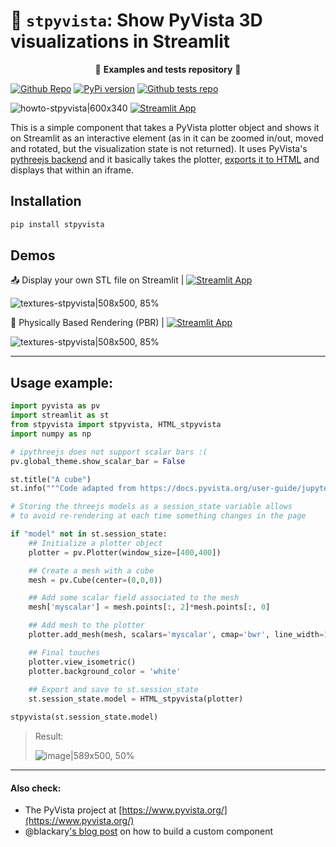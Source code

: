 # 🧊 `stpyvista`: Show PyVista 3D visualizations in Streamlit

<p align=center>🎈 <strong>Examples and tests repository</strong> 🎈</p>

<a href="https://github.com/edsaac/streamlit-PyVista-viewer"><img alt="Github Repo" src="https://img.shields.io/static/v1?label=&message=Check repository&color=black&logo=github"></a> [![PyPi version](https://badgen.net/pypi/v/stpyvista/)](https://pypi.org/project/stpyvista/) <a href="https://github.com/edsaac/stpyvista-tests"><img alt="Github tests repo" src="https://img.shields.io/static/v1?label=&message=Check snippets&color=black&logo=github"></a>

![howto-stpyvista|600x340](https://aws1.discourse-cdn.com/business7/uploads/streamlit/original/3X/f/d/fdcb8cb7be524e4c8d1e45e9371cc6b17a732b24.gif)
[![Streamlit App](https://static.streamlit.io/badges/streamlit_badge_black_white.svg)](https://edsaac-stpyvista-tests-howtouse-stpyvista-2p9u5r.streamlitapp.com/)

This is a simple component that takes a PyVista plotter object and shows it on Streamlit as an interactive element (as in it can be zoomed in/out, moved and rotated, but the visualization state is not returned). It uses PyVista's [pythreejs backend](https://docs.pyvista.org/user-guide/jupyter/pythreejs.html) and it basically takes the plotter, [exports it to HTML](https://docs.pyvista.org/api/plotting/_autosummary/pyvista.Plotter.export_html.html) and displays that within an iframe.

## Installation 

```sh
pip install stpyvista
```

## Demos

📤 Display your own STL file on Streamlit | [![Streamlit App](https://static.streamlit.io/badges/streamlit_badge_black_white.svg)](https://edsaac-stpyvista-tests-uploadstl-stpyvista-pqlypk.streamlitapp.com/)

![textures-stpyvista|508x500, 85%](https://aws1.discourse-cdn.com/business7/uploads/streamlit/original/3X/e/6/e64c7054ffadafee7c8ad66e5a2dfc5b0f702cbd.gif)

🍞 Physically Based Rendering (PBR) | [![Streamlit App](https://static.streamlit.io/badges/streamlit_badge_black_white.svg)](https://edsaac-stpyvista-tests-textures-stpyvista-j3ovua.streamlitapp.com/)

![textures-stpyvista|508x500, 85%](https://aws1.discourse-cdn.com/business7/uploads/streamlit/original/3X/8/d/8dd4a20952a798c917180ec187edaac77a766cee.gif)

******

## Usage example:

```python
import pyvista as pv
import streamlit as st
from stpyvista import stpyvista, HTML_stpyvista
import numpy as np

# ipythreejs does not support scalar bars :(
pv.global_theme.show_scalar_bar = False

st.title("A cube")
st.info("""Code adapted from https://docs.pyvista.org/user-guide/jupyter/pythreejs.html#scalars-support""")

# Storing the threejs models as a session_state variable allows
# to avoid re-rendering at each time something changes in the page

if "model" not in st.session_state:    
    ## Initialize a plotter object
    plotter = pv.Plotter(window_size=[400,400])

    ## Create a mesh with a cube 
    mesh = pv.Cube(center=(0,0,0))

    ## Add some scalar field associated to the mesh
    mesh['myscalar'] = mesh.points[:, 2]*mesh.points[:, 0]

    ## Add mesh to the plotter
    plotter.add_mesh(mesh, scalars='myscalar', cmap='bwr', line_width=1)

    ## Final touches
    plotter.view_isometric()
    plotter.background_color = 'white'
    
    ## Export and save to st.session_state
    st.session_state.model = HTML_stpyvista(plotter)

stpyvista(st.session_state.model)
```
> Result: 
>
> ![image|589x500, 50%](https://aws1.discourse-cdn.com/business7/uploads/streamlit/original/3X/8/e/8e77cf6a5d7b102c8aae79db3ad0ad2272d10b5b.png)

****

#### Also check:
* The PyVista project at [https://www.pyvista.org/](https://www.pyvista.org/)
* @blackary['s blog post](https://blog.streamlit.io/how-to-build-your-own-streamlit-component/) on how to build a custom component
